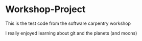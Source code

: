 # Workshop-Project
This is the test code from the software carpentry workshop

I really enjoyed learning about git and the planets (and moons)
